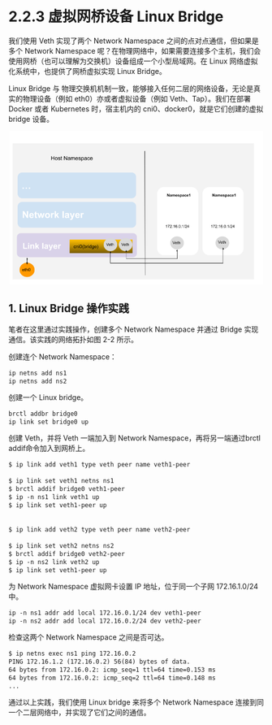 # 2.2.3 虚拟网桥设备 Linux Bridge

我们使用 Veth 实现了两个 Network Namespace 之间的点对点通信，但如果是多个 Network Namespace 呢？在物理网络中，如果需要连接多个主机，我们会使用网桥（也可以理解为交换机）设备组成一个小型局域网。在 Linux 网络虚拟化系统中，也提供了网桥虚拟实现 Linux Bridge。

Linux Bridge 与 物理交换机机制一致，能够接入任何二层的网络设备，无论是真实的物理设备（例如 eth0）亦或者虚拟设备（例如 Veth、Tap）。我们在部署 Docker 或者 Kubernetes 时，宿主机内的 cni0、docker0，就是它们创建的虚拟 bridge 设备。


<div  align="center">
    <img src="../../assets/bridge.png" width = "500"  align=center />
</div>

## 1. Linux Bridge 操作实践

笔者在这里通过实践操作，创建多个 Network Namespace 并通过 Bridge 实现通信。该实践的网络拓扑如图 2-2 所示。

创建连个 Network Namespace：

```
ip netns add ns1
ip netns add ns2
```

创建一个 Linux bridge。

```
brctl addbr bridge0
ip link set bridge0 up
```

创建 Veth，并将 Veth 一端加入到 Network Namespace，再将另一端通过brctl addif命令加入到网桥上。

```
$ ip link add veth1 type veth peer name veth1-peer

$ ip link set veth1 netns ns1
$ brctl addif bridge0 veth1-peer
$ ip -n ns1 link veth1 up
$ ip link set veth1-peer up


$ ip link add veth2 type veth peer name veth2-peer

$ ip link set veth2 netns ns2
$ brctl addif bridge0 veth2-peer
$ ip -n ns2 link veth2 up
$ ip link set veth1-peer up
```

为 Network Namespace 虚拟网卡设置 IP 地址，位于同一个子网 172.16.1.0/24 中。

```
ip -n ns1 addr add local 172.16.0.1/24 dev veth1-peer
ip -n ns2 addr add local 172.16.0.2/24 dev veth2-peer
```

检查这两个 Network Namespace 之间是否可达。

```
$ ip netns exec ns1 ping 172.16.0.2
PING 172.16.1.2 (172.16.0.2) 56(84) bytes of data.
64 bytes from 172.16.0.2: icmp_seq=1 ttl=64 time=0.153 ms
64 bytes from 172.16.0.2: icmp_seq=2 ttl=64 time=0.148 ms
...
```

通过以上实践，我们使用 Linux bridge 来将多个 Network Namespace 连接到同一个二层网络中，并实现了它们之间的通信。
